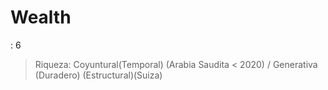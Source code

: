 # Wealth

: 6

> Riqueza: Coyuntural(Temporal)  (Arabia Saudita < 2020)  / Generativa (Duradero) (Estructural)(Suiza)
>